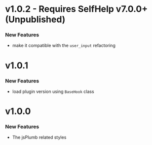 # v1.0.2 - Requires SelfHelp v7.0.0+ (Unpublished)
### New Features
 - make it compatible with the `user_input` refactoring

# v1.0.1
### New Features
 - load plugin version using `BaseHook` class

# v1.0.0
### New Features

 - The jsPlumb related styles
